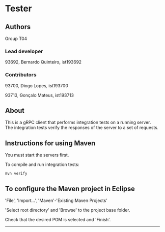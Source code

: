 # Tester


## Authors

Group T04


### Lead developer 

93692, Bernardo Quinteiro, ist193692


### Contributors

93700, Diogo Lopes, ist193700

93713, Gonçalo Mateus, ist193713



## About

This is a gRPC client that performs integration tests on a running server.
The integration tests verify the responses of the server to a set of requests.


## Instructions for using Maven

You must start the servers first.

To compile and run integration tests:

```
mvn verify
```


## To configure the Maven project in Eclipse

'File', 'Import...', 'Maven'-'Existing Maven Projects'

'Select root directory' and 'Browse' to the project base folder.

Check that the desired POM is selected and 'Finish'.


----

